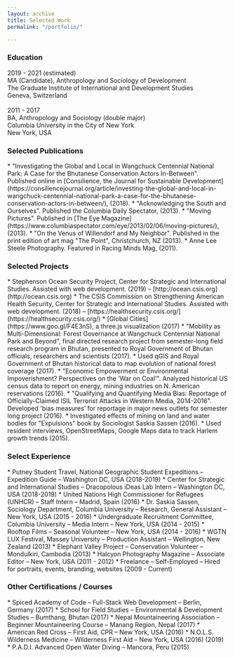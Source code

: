 ```yaml
---
layout: archive
title: Selected Work
permalink: "/portfolio/"

---
```

<h3 class="post-link">Education</h3>
2019 - 2021 (estimated)<br />
MA (Candidate), Anthropology and Sociology of Development<br />
The Graduate Institute of International and Development Studies<br />
Geneva, Switzerland
<br /><br />
2011 - 2017<br />
BA, Anthropology and Sociology (double major)<br />
Columbia University in the City of New York<br />
New York, USA

<h3 class="post-link">Selected Publications</h3>
* "Investigating the Global and Local in Wangchuck Centennial National Park: A Case for the Bhutanese Conservation Actors In-Between". Published online in [Consilience, the Journal for Sustainable Development](https://consiliencejournal.org/article/investing-the-global-and-local-in-wangchuck-centennial-national-park-a-case-for-the-bhutanese-conservation-actors-in-between/), (2018).
* "Acknowledging the South and Ourselves". Published the Columbia Daily Spectator, (2013).
* "Moving Pictures". Published in [The Eye Magazine](https://www.columbiaspectator.com/eye/2013/02/06/moving-pictures/), (2013).
* "On the Venus of Willendorf and My Neighbor". Published in the print edition of art mag "The Point", Christchurch, NZ (2013).
* Anne Lee Steele Photography. Featured in Racing Minds Mag, (2011).

<h3 class="post-link">Selected Projects</h3>
* Stephenson Ocean Security Project, Center for Strategic and International Studies. Assisted with web development. (2019) – [http://ocean.csis.org](http://ocean.csis.org)
* The CSIS Commission on Strengthening American Health Security, Center for Strategic and International Studies. Assisted with web development. (2018) – [https://healthsecurity.csis.org/](https://healthsecurity.csis.org/)
* [Global Cities](https://www.goo.gl/F4E3nS), a three.js visualization (2017)
* "Mobility as Multi-Dimensional: Forest Governance at Wangchuck Centennial National Park and Beyond", final directed research project from semester-long field research program in Bhutan, presented to Royal Government of Bhutan officials, researchers and scientists (2017).
* Used qGIS and Royal Government of Bhutan historical data to map evolution of national forest coverage (2017).
* "Economic Empowerment or Environmental Impoverishment? Perspectives on the ‘War on Coal’". Analyzed historical US census data to report on energy, mining industries on N. American reservations (2016).
* "Qualifying and Quantifying Media Bias: Reportage of Officially-Claimed ISIL Terrorist Attacks in Western Media, 2014-2016". Developed 'bias measures’ for reportage in major news outlets for semester long project (2016).
* Investigated effects of mining on land and water bodies for "Expulsions" book by Sociologist Saskia Sassen (2016).
* Used resident interviews, OpenStreetMaps, Google Maps data to track Harlem growth trends (2015).

<h3 class="post-link">Select Experience</h3>
* Putney Student Travel, National Geographic Student Expeditions – Expedition Guide – Washington DC, USA (2018-2019)
* Center for Strategic and International Studies – Dracopolous iDeas Lab Intern – Washington DC, USA (2018-2019)
* United Nations High Commissioner for Refugees (UNHCR) – Staff Intern – Madrid, Spain (2016)
* Dr. Saskia Sassen, Sociology Department, Columbia University – Research, General Assistant – New York, USA (2015 - 2016)
* Undergraduate Recruitment Committee, Columbia University – Media Intern – New York, USA (2014 - 2015)
* Rooftop Films – Seasonal Volunteer – New York, USA (2014 - 2016)
* WGTN LUX Festival, Massey University – Production Assistant – Wellington, New Zealand (2013)
* Elephant Valley Project – Conservation Volunteer – Mondulkiri, Cambodia (2013)
* Halcyon Photography Magazine – Associate Editor – New York, USA (2011 - 2012)
* Freelance – Self-Employed – Hired for portraits, events, branding, websites (2009 - Current)

<h3 class="post-link">Other Certifications / Courses</h3>
* Spiced Academy of Code – Full-Stack Web Development – Berlin, Germany (2017)
* School for Field Studies – Environmental & Development Studies – Bumthang, Bhutan (2017)
* Nepal Mountaineering Association – Beginner Mountaineering Course – Manang Region, Nepal (2017)
* American Red Cross – First Aid, CPR – New York, USA (2016)
* N.O.L.S. Wilderness Medicine – Wilderness First Aid – New York, USA (2016) (2019)
* P.A.D.I. Advanced Open Water Diving – Mancora, Peru (2015)
